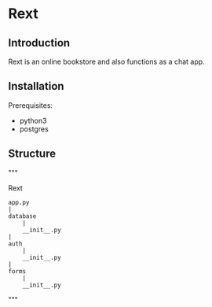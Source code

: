 # Rext
## Introduction
Rext is an online bookstore and also functions as a chat app.

## Installation
Prerequisites:
- python3
- postgres

## Structure
"""

Rext

    app.py
    |
    database
        |
        __init__.py
    |
    auth
        |
        __init__.py
    |
    forms
        |
        __init__.py

"""
